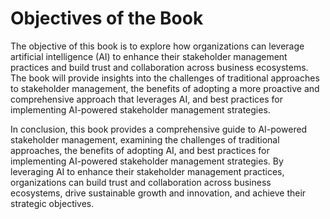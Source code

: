 Objectives of the Book
==================================================

The objective of this book is to explore how organizations can leverage artificial intelligence (AI) to enhance their stakeholder management practices and build trust and collaboration across business ecosystems. The book will provide insights into the challenges of traditional approaches to stakeholder management, the benefits of adopting a more proactive and comprehensive approach that leverages AI, and best practices for implementing AI-powered stakeholder management strategies.

In conclusion, this book provides a comprehensive guide to AI-powered stakeholder management, examining the challenges of traditional approaches, the benefits of adopting AI, and best practices for implementing AI-powered stakeholder management strategies. By leveraging AI to enhance their stakeholder management practices, organizations can build trust and collaboration across business ecosystems, drive sustainable growth and innovation, and achieve their strategic objectives.
